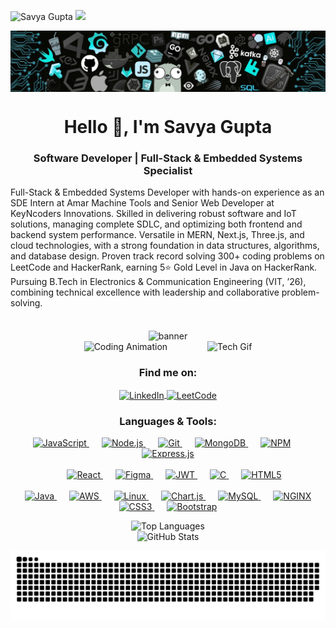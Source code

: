 <p align="left"> <img src="https://komarev.com/ghpvc/?username=savyagupta-2004&label=Profile%20views&color=0e75b6&style=flat" alt="Savya Gupta" /> <a href="https://savyagupta-2004.github.io/"><img src="https://img.shields.io/badge/Website-46a2f1.svg?&style=flat-square&logo=Google-Chrome&logoColor=white&link=https://savyagupta-2004.github.io/"/></a> </p>
<!-- <img src="./header.png"> -->
 <img align="center" src="./banner.jpg" alt="banner"  />
<h1 align="center">Hello 👋, I'm Savya Gupta</h1>
<h3 align="center">Software Developer | Full-Stack & Embedded Systems Specialist</h3>
<div align="">  
     Full-Stack & Embedded Systems Developer with hands-on experience as an SDE Intern at Amar Machine Tools and Senior Web Developer at KeyNcoders Innovations. Skilled in delivering robust software and IoT solutions, managing complete SDLC, and optimizing both frontend and backend system performance. Versatile in MERN, Next.js, Three.js, and cloud technologies, with a strong foundation in data structures, algorithms, and database design. Proven track record solving 300+ coding problems on LeetCode and HackerRank, earning 5⭐ Gold Level in Java on HackerRank. Pursuing B.Tech in Electronics & Communication Engineering (VIT, ’26), combining technical excellence with leadership and collaborative problem-solving.
</div>
<br>
<br>
<div align="center">
    <img align="center" src="./animated.gif" alt="banner"  />
</div>
<div align="center">
    <img src="https://user-images.githubusercontent.com/74038190/216644497-1951db19-8f3d-4e44-ac08-8e9d7e0d94a7.gif" style="width: 300px;margin-right: 60px" alt="Coding Animation">
    <img src="https://user-images.githubusercontent.com/97904458/200912394-9ab7bea1-30fa-4a70-a460-d53e759c511c.gif" style="width: 300px;" alt="Tech Gif">
</div>
<h3 align="center">Find me on:</h3>
<p align="center">
    <a href="https://www.linkedin.com/in/-savyagupta/" target="_blank">
        <img align="center" src="https://raw.githubusercontent.com/rahuldkjain/github-profile-readme-generator/master/src/images/icons/Social/linked-in-alt.svg" alt="LinkedIn" height="30" width="40" />
    </a>
    <a href="https://leetcode.com/u/savya_gupta/" target="_blank">
        <img align="center" src="https://raw.githubusercontent.com/rahuldkjain/github-profile-readme-generator/master/src/images/icons/Social/leet-code.svg" alt="LeetCode" height="30" width="40" />
    </a>
</p>
<h3 align="center">Languages & Tools:</h3>
<p align="center"> 
    <a href="https://developer.mozilla.org/en-US/docs/Web/JavaScript" target="_blank" rel="noreferrer"> <img src="https://img.shields.io/badge/javascript-%23323330.svg?style=for-the-badge&logo=javascript&logoColor=%23F7DF1E" alt="JavaScript" /> </a> 
    <span style="margin-right: 20px;"></span>
    <a href="https://nodejs.org" target="_blank" rel="noreferrer"> <img src="https://img.shields.io/badge/node.js-6DA55F?style=for-the-badge&logo=node.js&logoColor=white" alt="Node.js" /> </a> 
    <span style="margin-right: 20px;"></span>
    <a href="https://git-scm.com/" target="_blank" rel="noreferrer">
        <img src="https://img.shields.io/badge/git-%23F05032.svg?style=for-the-badge&logo=git&logoColor=white" alt="Git" />
    </a>
    <span style="margin-right: 20px;"></span>
    <a href="https://www.mongodb.com/" target="_blank" rel="noreferrer"> <img src="https://img.shields.io/badge/mongodb-%234ea94b.svg?style=for-the-badge&logo=mongodb&logoColor=white" alt="MongoDB" /> </a> 
    <span style="margin-right: 20px;"></span>  
    <a href="https://www.npmjs.com/" target="_blank" rel="noreferrer">
        <img src="https://img.shields.io/badge/npm-%23CB3837.svg?style=for-the-badge&logo=npm&logoColor=white" alt="NPM" />
    </a>
    <span style="margin-right: 20px;"></span>
    <a href="https://expressjs.com/" target="_blank" rel="noreferrer">
        <img src="https://img.shields.io/badge/express.js-%23404D59.svg?style=for-the-badge&logo=express&logoColor=%2361DAFB" alt="Express.js" />
    </a>   
    <br><br>
    <span style="margin-right: 20px;"></span>
    <a href="https://reactjs.org/" target="_blank" rel="noreferrer">
        <img src="https://img.shields.io/badge/react-%2320232a.svg?style=for-the-badge&logo=react&logoColor=%2361DAFB" alt="React" />
    </a>      
    <span style="margin-right: 20px;"></span>      
    <a href="https://www.figma.com/" target="_blank" rel="noreferrer"> <img src="https://img.shields.io/badge/figma-%23F24E1E.svg?style=for-the-badge&logo=figma&logoColor=white" alt="Figma"/> </a> 
    <span style="margin-right: 20px;"></span>      
    <a href="#" target="_blank" rel="noreferrer">
        <img src="https://img.shields.io/badge/jwt-black?style=for-the-badge&logo=JSON%20web%20tokens" alt="JWT" />
    </a>
    <span style="margin-right: 20px;"></span> 
    <a href="https://www.cprogramming.com/" target="_blank" rel="noreferrer"> <img src="https://img.shields.io/badge/c-%2300599C.svg?style=for-the-badge&logo=c&logoColor=white" alt="C" /> </a>                     
    <span style="margin-right: 20px;"></span>
    <a href="https://www.w3.org/html/" target="_blank" rel="noreferrer"> <img src="https://img.shields.io/badge/html5-%23E34F26.svg?style=for-the-badge&logo=html5&logoColor=white" alt="HTML5" /> </a> 
    <br><br>
    <span style="margin-right: 20px;"></span>
    <a href="https://www.java.com" target="_blank" rel="noreferrer"> <img src="https://img.shields.io/badge/java-%23ED8B00.svg?style=for-the-badge&logo=openjdk&logoColor=white" alt="Java" /> </a>
    <span style="margin-right: 20px;"></span>
    <a href="https://aws.amazon.com" target="_blank" rel="noreferrer"> <img src="https://img.shields.io/badge/aws-%23FF9900.svg?style=for-the-badge&logo=amazon-aws&logoColor=white" alt="AWS" /> </a>         
    <span style="margin-right: 20px;"></span>
    <a href="https://www.linux.org/" target="_blank" rel="noreferrer">
        <img src="https://img.shields.io/badge/linux-%23FCC624.svg?style=for-the-badge&logo=linux&logoColor=black" alt="Linux" />
    </a>
    <span style="margin-right: 20px;"></span> 
    <a href="https://www.chartjs.org" target="_blank" rel="noreferrer"> <img src="https://img.shields.io/badge/chart.js-F5788D.svg?style=for-the-badge&logo=chart.js&logoColor=white" alt="Chart.js" /> </a>          
    <span style="margin-right: 20px;"></span>      
    <a href="https://www.mysql.com/" target="_blank" rel="noreferrer">
        <img src="https://img.shields.io/badge/mysql-%2300000f.svg?style=for-the-badge&logo=mysql&logoColor=white" alt="MySQL" />
    </a>
    <span style="margin-right: 20px;"></span>        
    <a href="https://www.nginx.com" target="_blank" rel="noreferrer"> <img src="https://img.shields.io/badge/nginx-%23009639.svg?style=for-the-badge&logo=nginx&logoColor=white" alt="NGINX" /> </a> 
    <span style="margin-right: 20px;"></span>
    <a href="https://www.w3schools.com/css/" target="_blank" rel="noreferrer"> <img src="https://img.shields.io/badge/css3-%231572B6.svg?style=for-the-badge&logo=css3&logoColor=white" alt="CSS3"/> </a> 
    <span style="margin-right: 20px;"></span>
    <a href="https://getbootstrap.com" target="_blank" rel="noreferrer"> <img src="https://img.shields.io/badge/bootstrap-%238511FA.svg?style=for-the-badge&logo=bootstrap&logoColor=white" alt="Bootstrap" /> </a> 
</p>  
</p>
<div align="center">
  <img src="https://github-readme-stats.vercel.app/api/top-langs/?username=savyagupta-2004&theme=dark&hide_border=true&include_all_commits=false&count_private=false&layout=compact" alt="Top Languages"/>
  <br>
  <img src="https://github-readme-stats.vercel.app/api?username=savyagupta-2004&theme=dark&hide_border=true&include_all_commits=false&count_private=false" alt="GitHub Stats"/>
</div>
<p align="center">
  <img src="https://raw.githubusercontent.com/Elanza-48/Elanza-48/main/resources/img/github-contribution-grid-snake.svg" alt="GitHub Contribution Snake" />
</p>
